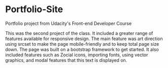 # Portfolio-Site
Portfolio project from Udacity's Front-end Developer Course

This was the second project of the class. It included a greater range of features available for responsive design. The main feature was art direction using srcset to make the page mobile-friendly and to keep total page size down. The page was built on a bootstrap framework to get started. It also included features such as Zocial icons, importing fonts, using vector graphics, and modal features that this text is displayed on.
